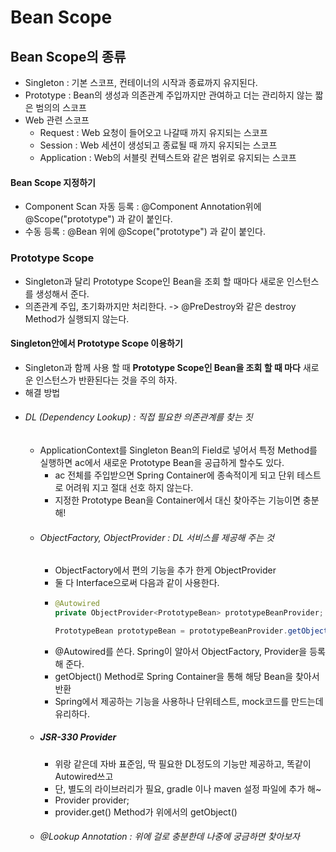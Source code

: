 # Bean Scope

## Bean Scope의 종류
- Singleton : 기본 스코프, 컨테이너의 시작과 종료까지 유지된다.
- Prototype : Bean의 생성과 의존관계 주입까지만 관여하고 더는 관리하지 않는 짧은 범의의 스코프
- Web 관련 스코프
  - Request : Web 요청이 들어오고 나갈때 까지 유지되는 스코프
  - Session : Web 세션이 생성되고 종료될 때 까지 유지되는 스코프
  - Application : Web의 서블릿 컨텍스트와 같은 범위로 유지되는 스코프
#### Bean Scope 지정하기
- Component Scan 자동 등록 : @Component Annotation위에 @Scope("prototype") 과 같이 붙인다.
- 수동 등록 : @Bean 위에 @Scope("prototype") 과 같이 붙인다.

### Prototype Scope
- Singleton과 달리 Prototype Scope인 Bean을 조회 할 때마다 새로운 인스턴스를 생성해서 준다.
- 의존관계 주입, 초기화까지만 처리한다. -> @PreDestroy와 같은 destroy Method가 실행되지 않는다.
#### Singleton안에서 Prototype Scope 이용하기
- Singleton과 함께 사용 할 때 **Prototype Scope인 Bean을 조회 할 때 마다** 새로운 인스턴스가 반환된다는 것을 주의 하자.
- 해결 방법
- ###### DL (Dependency Lookup) : 직접 필요한 의존관계를 찾는 짓
  - ApplicationContext를 Singleton Bean의 Field로 넣어서 특정 Method를 실행하면 ac에서 새로운 Prototype Bean을 공급하게 할수도 있다.
    - ac 전체를 주입받으면 Spring Container에 종속적이게 되고 단위 테스트로 어려워 지고 절대 선호 하지 않는다.
    - 지정한 Prototype Bean을 Container에서 대신 찾아주는 기능이면 충분해!
  - ###### ObjectFactory, ObjectProvider : DL 서비스를 제공해 주는 것
    - ObjectFactory에서 편의 기능을 추가 한게 ObjectProvider
    - 둘 다 Interface으로써 다음과 같이 사용한다.
    - ~~~java
      @Autowired
      private ObjectProvider<PrototypeBean> prototypeBeanProvider;
      
      PrototypeBean prototypeBean = prototypeBeanProvider.getObject();
      ~~~
    - @Autowired를 쓴다. Spring이 알아서 ObjectFactory, Provider을 등록 해 준다.
    - getObject() Method로 Spring Container을 통해 해당 Bean을 찾아서 반환
    - Spring에서 제공하는 기능을 사용하나 단위테스트, mock코드를 만드는데 유리하다.
  - ##### JSR-330 Provider
    - 위랑 같은데 자바 표준임, 딱 필요한 DL정도의 기능만 제공하고, 똑같이 Autowired쓰고
    - 단, 별도의 라이브러리가 필요, gradle 이나 maven 설정 파일에 추가 해~
    - Provider<PrototypeBean> provider;
    - provider.get() Method가 위에서의 getObject()
  - ###### @Lookup Annotation : 위에 걸로 충분한데 나중에 궁금하면 찾아보자